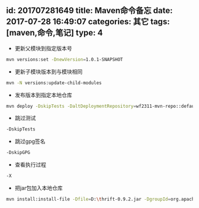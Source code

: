 id: 201707281649
title: Maven命令备忘
date: 2017-07-28 16:49:07
categories: 其它
tags: [maven,命令,笔记]
type: 4
---------
- 更新父模块到指定版本号
```bash
mvn versions:set -DnewVersion=1.0.1-SNAPSHOT
```
- 更新子模块版本到与模块相同
```bash
mvn -N versions:update-child-modules
```
- 发布版本到指定本地仓库
```bash
mvn deploy -DskipTests -DaltDeploymentRepository=wf2311-mvn-repo::default::file:D:/Projects/open-source/maven-repo/repository/
```
- 跳过测试
```bash
-DskipTests
```
- 跳过gpg签名
```bash
-DskipGPG
```
- 查看执行过程
```bash
-X
```
- 把jar包加入本地仓库
```bash
mvn install:install-file -Dfile=D:\thrift-0.9.2.jar -DgroupId=org.apache.thrift -DartifactId=libthrift -Dversion=0.9.2 -Dpackaging=jar 
```
